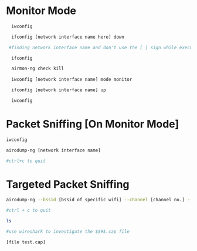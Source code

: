 
# Monitor Mode



 









```bash
  iwconfig

  ifconfig [network interface name here] down

 #finding network interface name and don't use the [ ] sign while executing 

  ifconfig 

  airmon-ng check kill
  
  iwconfig [network interface name] mode monitor

  ifconfig [network interface name] up

  iwconfig

```
# Packet Sniffing [On Monitor Mode]

```bash
iwconfig

airodump-ng [network interface name]

#ctrl+c to quit
```
# Targeted Packet Sniffing
```bash
airodump-ng --bssid [bssid of specific wifi] --channel [channel no.] --write test [network interface name]

#ctrl + c to quit 

ls

#use wireshark to investigate the $$#$.cap file

[file test.cap]
```










